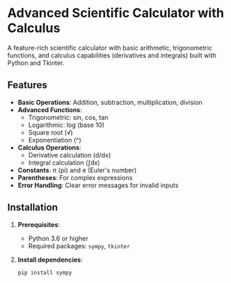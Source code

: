 # Advanced Scientific Calculator with Calculus

A feature-rich scientific calculator with basic arithmetic, trigonometric functions, and calculus capabilities (derivatives and integrals) built with Python and Tkinter.

## Features

- **Basic Operations**: Addition, subtraction, multiplication, division
- **Advanced Functions**:
  - Trigonometric: sin, cos, tan
  - Logarithmic: log (base 10)
  - Square root (√)
  - Exponentiation (^)
- **Calculus Operations**:
  - Derivative calculation (d/dx)
  - Integral calculation (∫dx)
- **Constants**: π (pi) and e (Euler's number)
- **Parentheses**: For complex expressions
- **Error Handling**: Clear error messages for invalid inputs

## Installation

1. **Prerequisites**:

   - Python 3.6 or higher
   - Required packages: `sympy`, `tkinter`

2. **Install dependencies**:
   ```bash
   pip install sympy
   ```
